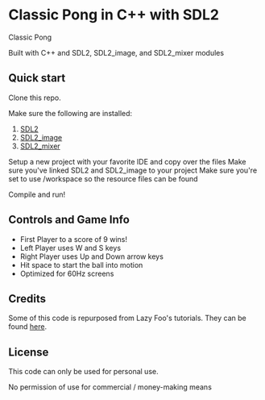 Classic Pong in C++ with SDL2
=============================

Classic Pong

Built with C++ and SDL2, SDL2_image, and SDL2_mixer modules

## Quick start

Clone this repo.

Make sure the following are installed:
1. [SDL2](https://www.libsdl.org/)
2. [SDL2_image](https://www.libsdl.org/projects/SDL_image/)
3. [SDL2_mixer](https://www.libsdl.org/projects/SDL_mixer/)

Setup a new project with your favorite IDE and copy over the files
Make sure you've linked SDL2 and SDL2_image to your project
Make sure you're set to use /workspace so the resource files can be found

Compile and run!

## Controls and Game Info
* First Player to a score of 9 wins!
* Left Player uses W and S keys
* Right Player uses Up and Down arrow keys
* Hit space to start the ball into motion
* Optimized for 60Hz screens

## Credits
Some of this code is repurposed from Lazy Foo's tutorials.
They can be found [here](http://lazyfoo.net/).

## License
This code can only be used for personal use.

No permission of use for commercial / money-making means

